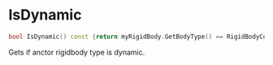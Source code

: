 # IsDynamic

```c++
bool IsDynamic() const {return myRigidBody.GetBodyType() == RigidBodyComponent::Type::DYNAMIC; }
```

Gets if anctor rigidbody type is dynamic.